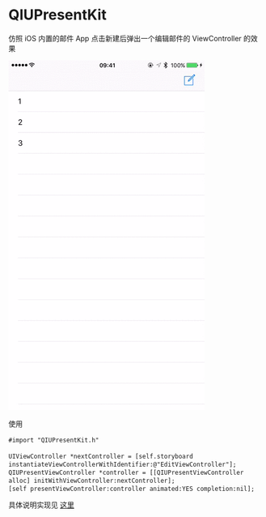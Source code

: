 # QIUPresentKit


仿照  iOS 内置的邮件 App 点击新建后弹出一个编辑邮件的 ViewController 的效果

![Demo](demo.gif)

使用

	#import "QIUPresentKit.h"

	UIViewController *nextController = [self.storyboard instantiateViewControllerWithIdentifier:@"EditViewController"];
    QIUPresentViewController *controller = [[QIUPresentViewController alloc] initWithViewController:nextController];
    [self presentViewController:controller animated:YES completion:nil];
    
具体说明实现见 [这里](http://qiufeng.me/ios8uipresentationcontroller/)